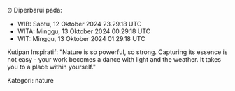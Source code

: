 ⏰ Diperbarui pada:
- WIB: Sabtu, 12 Oktober 2024 23.29.18 UTC
- WITA: Minggu, 13 Oktober 2024 00.29.18 UTC
- WIT: Minggu, 13 Oktober 2024 01.29.18 UTC

Kutipan Inspiratif:
"Nature is so powerful, so strong. Capturing its essence is not easy - your work becomes a dance with light and the weather. It takes you to a place within yourself."


Kategori: nature

